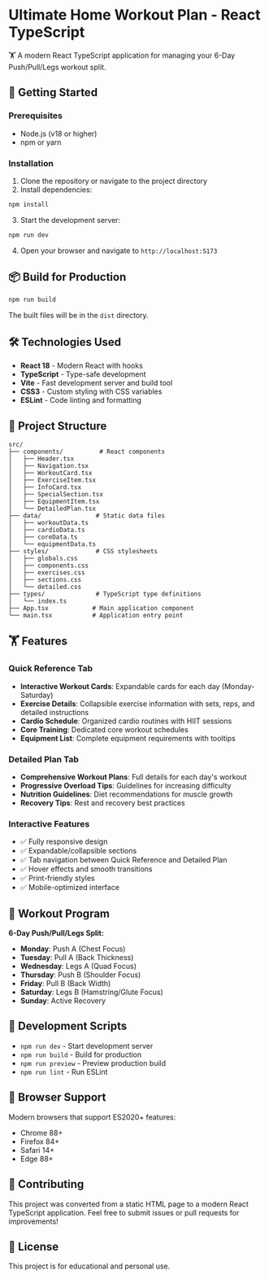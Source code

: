 # Ultimate Home Workout Plan - React TypeScript

🏋️ A modern React TypeScript application for managing your 6-Day Push/Pull/Legs workout split.

## 🚀 Getting Started

### Prerequisites

- Node.js (v18 or higher)
- npm or yarn

### Installation

1. Clone the repository or navigate to the project directory
2. Install dependencies:

```bash
npm install
```

3. Start the development server:

```bash
npm run dev
```

4. Open your browser and navigate to `http://localhost:5173`

## 📦 Build for Production

```bash
npm run build
```

The built files will be in the `dist` directory.

## 🛠️ Technologies Used

- **React 18** - Modern React with hooks
- **TypeScript** - Type-safe development
- **Vite** - Fast development server and build tool
- **CSS3** - Custom styling with CSS variables
- **ESLint** - Code linting and formatting

## 📁 Project Structure

```
src/
├── components/          # React components
│   ├── Header.tsx
│   ├── Navigation.tsx
│   ├── WorkoutCard.tsx
│   ├── ExerciseItem.tsx
│   ├── InfoCard.tsx
│   ├── SpecialSection.tsx
│   ├── EquipmentItem.tsx
│   └── DetailedPlan.tsx
├── data/               # Static data files
│   ├── workoutData.ts
│   ├── cardioData.ts
│   ├── coreData.ts
│   └── equipmentData.ts
├── styles/             # CSS stylesheets
│   ├── globals.css
│   ├── components.css
│   ├── exercises.css
│   ├── sections.css
│   └── detailed.css
├── types/              # TypeScript type definitions
│   └── index.ts
├── App.tsx            # Main application component
└── main.tsx           # Application entry point
```

## 🏋️ Features

### Quick Reference Tab

- **Interactive Workout Cards**: Expandable cards for each day (Monday-Saturday)
- **Exercise Details**: Collapsible exercise information with sets, reps, and detailed instructions
- **Cardio Schedule**: Organized cardio routines with HIIT sessions
- **Core Training**: Dedicated core workout schedules
- **Equipment List**: Complete equipment requirements with tooltips

### Detailed Plan Tab

- **Comprehensive Workout Plans**: Full details for each day's workout
- **Progressive Overload Tips**: Guidelines for increasing difficulty
- **Nutrition Guidelines**: Diet recommendations for muscle growth
- **Recovery Tips**: Rest and recovery best practices

### Interactive Features

- ✅ Fully responsive design
- ✅ Expandable/collapsible sections
- ✅ Tab navigation between Quick Reference and Detailed Plan
- ✅ Hover effects and smooth transitions
- ✅ Print-friendly styles
- ✅ Mobile-optimized interface

## 🎯 Workout Program

**6-Day Push/Pull/Legs Split:**

- **Monday**: Push A (Chest Focus)
- **Tuesday**: Pull A (Back Thickness)
- **Wednesday**: Legs A (Quad Focus)
- **Thursday**: Push B (Shoulder Focus)
- **Friday**: Pull B (Back Width)
- **Saturday**: Legs B (Hamstring/Glute Focus)
- **Sunday**: Active Recovery

## 🔧 Development Scripts

- `npm run dev` - Start development server
- `npm run build` - Build for production
- `npm run preview` - Preview production build
- `npm run lint` - Run ESLint

## 📱 Browser Support

Modern browsers that support ES2020+ features:

- Chrome 88+
- Firefox 84+
- Safari 14+
- Edge 88+

## 🤝 Contributing

This project was converted from a static HTML page to a modern React TypeScript application. Feel free to submit issues or pull requests for improvements!

## 📄 License

This project is for educational and personal use.
